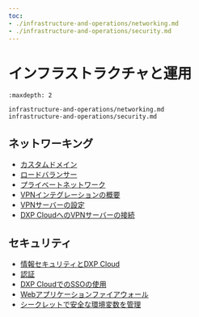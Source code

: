```yaml
---
toc:
- ./infrastructure-and-operations/networking.md
- ./infrastructure-and-operations/security.md
---
```

# インフラストラクチャと運用

```{toctree}
:maxdepth: 2

infrastructure-and-operations/networking.md
infrastructure-and-operations/security.md
```

<a name="networking" />

## ネットワーキング

- [カスタムドメイン](./infrastructure-and-operations/networking/custom-domains.md)
- [ロードバランサー](./infrastructure-and-operations/networking/load-balancer.md)
- [プライベートネットワーク](./infrastructure-and-operations/networking/private-network.md)
- [VPNインテグレーションの概要](./infrastructure-and-operations/networking/vpn-integration-overview.md)
- [VPNサーバーの設定](./infrastructure-and-operations/networking/configuring-a-vpn-server.md)
- [DXP CloudへのVPNサーバーの接続](./infrastructure-and-operations/networking/connecting-a-vpn-server-to-dxp-cloud.md)

<a name="security" />

## セキュリティ

- [情報セキュリティとDXP Cloud](./infrastructure-and-operations/security/information-security-and-dxp-cloud.md)
- [認証](./infrastructure-and-operations/security/authentication.md)
- [DXP CloudでのSSOの使用](./infrastructure-and-operations/security/using-sso-with-dxp-cloud.md)
- [Webアプリケーションファイアウォール](./infrastructure-and-operations/security/web-application-firewall.md)
- [シークレットで安全な環境変数を管理](./infrastructure-and-operations/security/managing-secure-environment-variables-with-secrets.md)